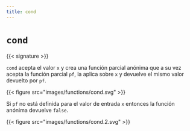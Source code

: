 ```yaml
---
title: cond
---
```


# `cond`

{{< signature >}}

`cond` acepta el valor `x` y crea una función parcial anónima que a su vez
acepta la función parcial `pf`, la aplica sobre `x` y devuelve el mismo valor
devuelto por `pf`.

{{< figure src="images/functions/cond.svg" >}}

Si `pf` no está definida para el valor de entrada `x` entonces la función
anónima devuelve `false`.

{{< figure src="images/functions/cond.2.svg" >}}
